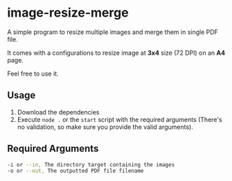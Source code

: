 # image-resize-merge

A simple program to resize multiple images and merge them in single PDF file.

It comes with a configurations to resize image at **3x4** size (72 DPI) on an **A4** page.

Feel free to use it.

## Usage

1. Download the dependencies
1. Execute `node .` or the `start` script with the required arguments (There's no validation, so make sure you provide the valid arguments).

## Required Arguments

```bash
-i or --in, The directory target containing the images
-o or --out, The outputted PDF file filename
```
